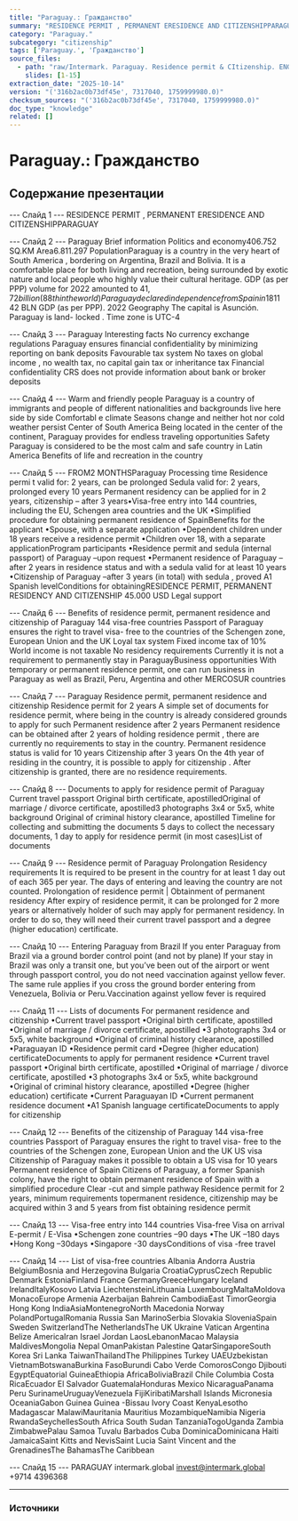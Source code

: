```yaml
---
title: "Paraguay.: Гражданство"
summary: "RESIDENCE PERMIT , PERMANENT ERESIDENCE AND CITIZENSHIPPARAGUAY Paraguay Brief information"
category: "Paraguay."
subcategory: "citizenship"
tags: ['Paraguay.', 'Гражданство']
source_files:
  - path: "raw/Intermark. Paraguay. Residence permit & CItizenship. ENG.pdf"
    slides: [1-15]
extraction_date: "2025-10-14"
version: "('316b2ac0b73df45e', 7317040, 1759999980.0)"
checksum_sources: "('316b2ac0b73df45e', 7317040, 1759999980.0)"
doc_type: "knowledge"
related: []
---
```


# Paraguay.: Гражданство

## Содержание презентации

--- Слайд 1 ---
RESIDENCE PERMIT , PERMANENT ERESIDENCE AND CITIZENSHIPPARAGUAY

--- Слайд 2 ---
Paraguay
Brief information
Politics and economy406.752 SQ.KM
Area6.811.297
PopulationParaguay is a country in the very heart of South America , bordering on Argentina, 
Brazil and Bolivia. It is a comfortable place for both living and recreation, being 
surrounded by exotic nature and local people who highly value their cultural heritage.
GDP (as per PPP) volume for 2022 amounted to $41,72 billion (88th in the world )
Paraguay declared independence from Spain in 1811$ 42 BLN
GDP (as per PPP). 2022
Geography
The capital is Asunción. Paraguay is land- locked .
Time zone is UTC-4

--- Слайд 3 ---
Paraguay
Interesting facts
No currency exchange regulations
Paraguay ensures financial confidentiality by minimizing reporting on 
bank deposits
Favourable  tax system
No taxes on global income , no wealth tax, no capital gain tax or 
inheritance tax
Financial confidentiality
CRS does not provide information about bank or broker deposits

--- Слайд 4 ---
Warm and friendly people
Paraguay is a country of immigrants and people of different 
nationalities and backgrounds live here side by side
Comfortabl e climate
Seasons change and neither hot nor cold weather persist
Center of South America
Being located in the center of the continent, Paraguay 
provides for endless traveling opportunities
Safety
Paraguay is considered to be the most calm and safe country in Latin America
Benefits of life and 
recreation in the country

--- Слайд 5 ---
FROM2 MONTHSParaguay
Processing time
Residence permi t valid for: 2  years, can be prolonged
Sedula  valid for: 2 years, prolonged every 10 years
Permanent residency can be applied for in 2 years, citizenship –  after 3 years•Visa-free entry into 144 countries, including the EU, 
Schengen area countries and the UK
•Simplified procedure for obtaining permanent residence of 
SpainBenefits for the applicant
•Spouse, with a separate application
•Dependent children under 18 years receive a residence 
permit
•Children over 18, with a separate applicationProgram participants
•Residence permit and sedula  (internal passport)  of 
Paraguay –upon request
•Permanent residence of Paraguay –after 2 years in 
residence status and with a sedula  valid for at least 10 years
•Citizenship of Paraguay –after 3 years (in total) with sedula , 
proved A1 Spanish levelConditions for obtainingRESIDENCE PERMIT, PERMANENT RESIDENCY AND 
CITIZENSHIP
45.000 USD
Legal support

--- Слайд 6 ---
Benefits of residence permit, permanent 
residence and citizenship of Paraguay
144 visa-free countries
Passport of Paraguay ensures the right to travel visa- free 
to the countries of the Schengen zone, European Union 
and the UK
Loyal tax system
Fixed income tax of 10%
World income is not taxable
No residency requirements 
Currently it is not a requirement to permanently stay in ParaguayBusiness opportunities
With temporary or permanent residence permit, one can run business in Paraguay as well as Brazil, Peru, Argentina and other MERCOSUR countries

--- Слайд 7 ---
Paraguay
Residence permit, permanent 
residence and citizenship
Residence permit for 2 years
A simple set of documents for residence permit, where being in the country is already considered grounds to apply for such
Permanent residence after 2 years
Permanent residence can be obtained after 2 years of holding residence permit , there are currently no 
requirements to stay in the country. Permanent residence status is valid for 10 years
Citizenship after 3 years
On the 4th year of residing in the country, it is possible to 
apply for citizenship . After citizenship is granted, there 
are no residence requirements.

--- Слайд 8 ---
Documents to apply for 
residence permit of Paraguay
Current travel passport
Original birth certificate, apostilledOriginal of marriage / divorce certificate, apostilled3 photographs 3x4 or 5x5, white background
Original of criminal history clearance, apostilled
Timeline for collecting and submitting the documents
5 days to collect the necessary documents, 1 day to apply for 
residence permit (in most cases)List of documents

--- Слайд 9 ---
Residence permit of Paraguay
Prolongation
Residency requirements
It is required to be present in the country for at least 1 day out 
of each 365 per year. The days of entering and leaving the 
country are not counted.
Prolongation of residence permit | 
Obtainment of permanent residency
After expiry of residence permit, it can be prolonged for 2 
more years or alternatively holder of such may apply for permanent residency.
In order to do so, they will need their current travel passport 
and a degree (higher education) certificate.

--- Слайд 10 ---
Entering Paraguay
from Brazil
If you enter Paraguay from Brazil via a ground 
border control point (and not by plane)
If your stay in Brazil was only a transit one, but you’ve been 
out of the airport or went through passport control, you do not need vaccination against yellow fever.
The same rule applies if you cross the ground border 
entering from Venezuela, Bolivia or Peru.Vaccination against yellow
fever is required

--- Слайд 11 ---
Lists of documents
For permanent residence and citizenship
•Current travel passport
•Original birth certificate, apostilled
•Original of marriage / divorce certificate, apostilled
•3 photographs 3x4 or 5x5, white background
•Original of criminal history clearance, apostilled
•Paraguayan ID
•Residence permit card
•Degree (higher education) certificateDocuments to apply for 
permanent residence
•Current travel passport
•Original birth certificate, apostilled
•Original of marriage / divorce certificate, apostilled
•3 photographs 3x4 or 5x5, white background
•Original of criminal history clearance, apostilled
•Degree (higher education) certificate
•Current Paraguayan ID
•Current permanent residence document
•A1 Spanish language certificateDocuments to apply for citizenship

--- Слайд 12 ---
Benefits of the citizenship 
of Paraguay
144 visa-free countries
Passport of Paraguay ensures the right to travel visa- free to the 
countries of the Schengen zone, European Union and the UK
US visa
Citizenship of Paraguay makes it possible to obtain a 
US visa for 10 years
Permanent residence of Spain
Citizens of Paraguay, a former Spanish colony, have the right to 
obtain permanent residence of Spain with a simplified procedure
Clear -cut and simple pathway
Residence permit for 2 years, minimum requirements topermanent residence, citizenship may be acquired within 
3 and 5 years from fist obtaining residence permit

--- Слайд 13 ---
Visa-free entry into 144 countries
Visa-free
Visa on arrival
E-permit / E-Visa
•Schengen zone countries –90 days
•The UK –180 days
•Hong Kong –30days
•Singapore -30 daysConditions of visa -free travel

--- Слайд 14 ---
List of visa-free countries
Albania
Andorra
Austria
BelgiumBosnia and Herzegovina
Bulgaria
CroatiaCyprusCzech Republic
Denmark
EstoniaFinland
France
GermanyGreeceHungary
Iceland
IrelandItalyKosovo
Latvia
LiechtensteinLithuania
LuxembourgMaltaMoldova
MonacoEurope
Armenia
Azerbaijan
Bahrein
CambodiaEast TimorGeorgia
Hong Kong
IndiaAsiaMontenegroNorth Macedonia 
Norway
PolandPortugalRomania
Russia
San MarinoSerbia
Slovakia
SloveniaSpain
Sweden
SwitzerlandThe NetherlandsThe UK
Ukraine
Vatican
Argentina
Belize
AmericaIran
Israel
Jordan
LaosLebanonMacao
Malaysia
MaldivesMongolia
Nepal
OmanPakistan
Palestine
QatarSingaporeSouth Korea
Sri Lanka
TaiwanThailandThe Philippines
Turkey
UAEUzbekistan
VietnamBotswanaBurkina FasoBurundi
Cabo Verde
ComorosCongo
Djibouti
EgyptEquatorial GuineaEthiopia
AfricaBoliviaBrazil
Chile
Columbia Costa RicaEcuador
El Salvador
GuatemalaHonduras
Mexico
NicaraguaPanama
Peru
SurinameUruguayVenezuela
FijiKiribatiMarshall Islands
Micronesia
OceaniaGabon
Guinea
Guinea -Bissau 
Ivory Coast
KenyaLesotho
Madagascar
MalawiMauritania
Mauritius
MozambiqueNamibia
Nigeria
RwandaSeychellesSouth Africa
South Sudan
TanzaniaTogoUganda
Zambia
ZimbabwePalau
Samoa
Tuvalu
Barbados
Cuba
DominicaDominicana
Haiti
JamaicaSaint Kitts and NevisSaint Lucia
Saint Vincent and the 
GrenadinesThe BahamasThe Caribbean

--- Слайд 15 ---
PARAGUAY
intermark.global invest@intermark.global +9714 4396368


---

### Источники
[^src1]: raw/Intermark. Paraguay. Residence permit & CItizenship. ENG.pdf → слайды 1–15
